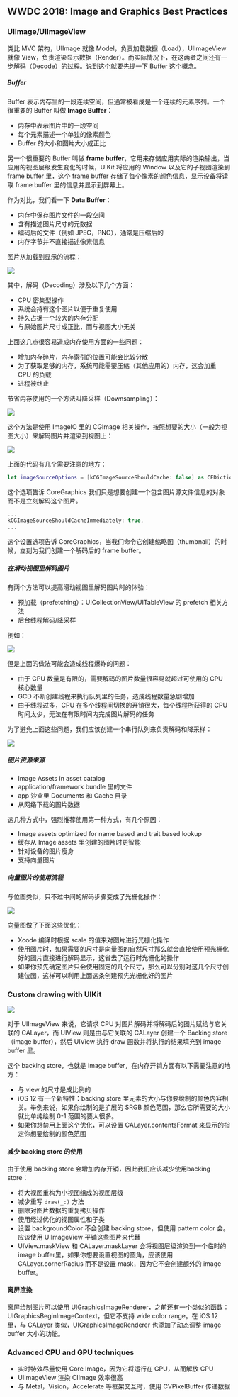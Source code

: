 ## WWDC 2018: Image and Graphics Best Practices

### UIImage/UIImageView

类比 MVC 架构，UIImage 就像 Model，负责加载数据（Load），UIImageView 就像 View，负责渲染显示数据（Render）。而实际情况下，在这两者之间还有一步解码（Decode）的过程。说到这个就要先提一下 Buffer 这个概念。

##### Buffer

Buffer 表示内存里的一段连续空间，但通常被看成是一个连续的元素序列。一个很重要的 Buffer 叫做 **Image Buffer**：

* 内存中表示图片中的一段空间
* 每个元素描述一个单独的像素颜色
* Buffer 的大小和图片大小成正比

另一个很重要的 Buffer 叫做 **frame buffer**，它用来存储应用实际的渲染输出，当应用的视图层级发生变化的时候，UIKit 将应用的 Window 以及它的子视图渲染到 frame buffer 里，这个 frame buffer 存储了每个像素的颜色信息，显示设备将读取 frame buffer 里的信息并显示到屏幕上。

作为对比，我们看一下 **Data Buffer**：

* 内存中保存图片文件的一段空间
* 含有描述图片尺寸的元数据
* 编码后的文件（例如 JPEG，PNG），通常是压缩后的
* 内存字节并不直接描述像素信息

图片从加载到显示的流程：

![](images/pipeline_in_action.png)

其中，解码（Decoding）涉及以下几个方面：

* CPU 密集型操作
* 系统会持有这个图片以便于重复使用
* 持久占据一个较大的内存分配
* 与原始图片尺寸成正比，而与视图大小无关

上面这几点很容易造成内存使用方面的一些问题：

* 增加内存碎片，内存索引的位置可能会比较分散
* 为了获取足够的内存，系统可能需要压缩（其他应用的）内存，这会加重 CPU 的负载
* 进程被终止

节省内存使用的一个方法叫降采样（Downsampling）：

![](images/downsampling.png)

这个方法是使用 ImageIO 里的 CGImage 相关操作，按照想要的大小（一般为视图大小）来解码图片并渲染到视图上：

![](images/downsampling_code.png)

上面的代码有几个需要注意的地方：

```swift
let imageSourceOptions = [kCGImageSourceShouldCache: false] as CFDictionary
```

这个选项告诉 CoreGraphics 我们只是想要创建一个包含图片源文件信息的对象而不是立刻解码这个图片。

```swift
...
kCGImageSourceShouldCacheImmediately: true,
...
```

这个设置选项告诉 CoreGraphics，当我们命令它创建缩略图（thumbnail）的时候，立刻为我们创建一个解码后的 frame buffer。

##### 在滑动视图里解码图片

有两个方法可以提高滑动视图里解码图片时的体验：

* 预加载（prefetching）：UICollectionView/UITableView 的 prefetch 相关方法
* 后台线程解码/降采样

例如：

![](images/prefetch_downsampling.png)

但是上面的做法可能会造成线程爆炸的问题：

* 由于 CPU 数量是有限的，需要解码的图片数量很容易就超过可使用的 CPU 核心数量
* GCD 不断创建线程来执行队列里的任务，造成线程数量急剧增加
* 由于线程过多，CPU 在多个线程间切换的开销很大，每个线程所获得的 CPU 时间太少，无法在有限时间内完成图片解码的任务

为了避免上面这些问题，我们应该创建一个串行队列来负责解码和降采样：

![](images/serial_queue_downsampling.png)

##### 图片资源来源

* Image Assets in asset catalog
* application/framework bundle 里的文件
* app 沙盒里 Documents 和 Cache 目录
* 从网络下载的图片数据

这几种方式中，强烈推荐使用第一种方式，有几个原因：

* Image assets optimized for name based and trait based lookup
* 缓存从 Image assets 里创建的图片时更智能
* 针对设备的图片瘦身
* 支持向量图片

##### 向量图片的使用流程

与位图类似，只不过中间的解码步骤变成了光栅化操作：

![](images/vector_pipeline.png)

向量图做了下面这些优化：

* Xcode 编译时根据 scale 的值来对图片进行光栅化操作
* 使用图片时，如果需要的尺寸是向量图的自然尺寸那么就会直接使用预光栅化好的图片直接进行解码显示，这省去了运行时光栅化的操作
* 如果你预先确定图片只会使用固定的几个尺寸，那么可以分别对这几个尺寸创建位图，这样可以利用上面这条创建预先光栅化好的图片

### Custom drawing with UIKit

 ![](images/uiimageview_vs_uiview.png)
 
 对于 UIImageView 来说，它请求 CPU 对图片解码并将解码后的图片赋给与它关联的 CALayer，而 UIView 则是由与它关联的 CALayer 创建一个 Backing store（image buffer），然后 UIView 执行 draw 函数并将执行的结果填充到 image buffer 里。
 
这个 backing store，也就是 image buffer，在内存开销方面有以下需要注意的地方：

* 与 view 的尺寸是成比例的
* iOS 12 有一个新特性：backing store 里元素的大小与你要绘制的颜色内容相关。举例来说，如果你绘制的是扩展的 SRGB 颜色范围，那么它所需要的大小就比单纯绘制 0-1 范围的要大很多。
* 如果你想禁用上面这个优化，可以设置 CALayer.contentsFormat 来显示的指定你想要绘制的颜色范围

#### 减少 backing store 的使用

由于使用 backing store 会增加内存开销，因此我们应该减少使用backing store：

* 将大视图重构为小视图组成的视图层级
* 减少重写 `draw(_:)` 方法
* 删除对图片数据的重复拷贝操作
* 使用经过优化的视图属性和子类
* 设置 backgroundColor 不会创建 backing store，但使用 pattern color 会。应该使用 UIImageView 平铺这些图片来代替
* UIView.maskView 和 CALayer.maskLayer 会将视图层级渲染到一个临时的 image buffer里，如果你想要设置视图的圆角，应该使用 CALayer.cornerRadius 而不是设置 mask，因为它不会创建额外的 image buffer。

#### 离屏渲染

离屏绘制图片可以使用 UIGraphicsImageRenderer，之前还有一个类似的函数：UIGraphicsBeginImageContext，但它不支持 wide color range。在 iOS 12 里，与 CALayer 类似，UIGraphicsImageRenderer 也添加了动态调整 image buffer 大小的功能。

### Advanced CPU and GPU techniques

* 实时特效尽量使用 Core Image，因为它将运行在 GPU，从而解放 CPU
* UIImageView 渲染 CIImage 效率很高
* 与 Metal，Vision，Accelerate 等框架交互时，使用 CVPixelBuffer 传递数据

